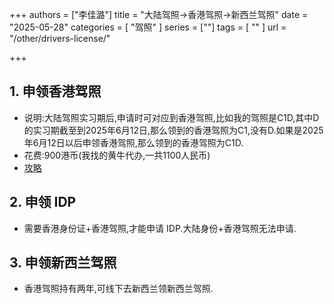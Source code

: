 +++
authors = ["李佳潞"]
title = "大陆驾照→香港驾照→新西兰驾照"
date = "2025-05-28"
categories = [
    "驾照"
]
series = [""]
tags = [
    ""
]
url = "/other/drivers-license/"

+++

## 1. 申领香港驾照

- 说明:大陆驾照实习期后,申请时可对应到香港驾照,比如我的驾照是C1D,其中D的实习期截至到2025年6月12日,那么领到的香港驾照为C1,没有D.如果是2025年6月12日以后申领香港驾照,那么领到的香港驾照为C1D.
- 花费:900港币(我找的黄牛代办,一共1100人民币)
- [攻略](https://www.xiaohongshu.com/explore/681f3ab0000000000303c7ca?xsec_token=ABiTsONz2EPzdq26NcSbEKhMDcCyYOsYvWZJ9J3UMni3k=&xsec_source=pc_search&source=unknown)

## 2. 申领 IDP

- 需要香港身份证+香港驾照,才能申请 IDP.大陆身份+香港驾照无法申请.

## 3. 申领新西兰驾照

- 香港驾照持有两年,可线下去新西兰领新西兰驾照.

